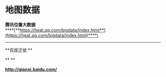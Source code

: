 # 地图数据

&#x20;**腾讯位置大数据**\
****[**https://heat.qq.com/bigdata/index.html**](https://heat.qq.com/bigdata/index.html)****\
****

**百度迁徙**

****

**http://qianxi.baidu.com/**

